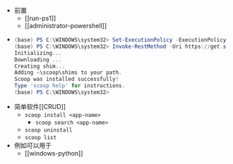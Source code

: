 - 前置
  - [[run-ps1]]
  - [[administrator-powershell]]
- ```powershell
  (base) PS C:\WINDOWS\system32> Set-ExecutionPolicy -ExecutionPolicy RemoteSigned -Scope CurrentUser
  (base) PS C:\WINDOWS\system32> Invoke-RestMethod -Uri https://get.scoop.sh | Invoke-Expression
  Initializing...
  Downloading ...
  Creating shim...
  Adding ~\scoop\shims to your path.
  Scoop was installed successfully!
  Type 'scoop help' for instructions.
  (base) PS C:\WINDOWS\system32>
  ```
- 简单软件[[CRUD]]
  - `scoop install <app-name>`
    - `scoop search <app-name>`
  - `scoop uninstall`
  - `scoop list`
- 例如可以用于
  - [[windows-python]]
